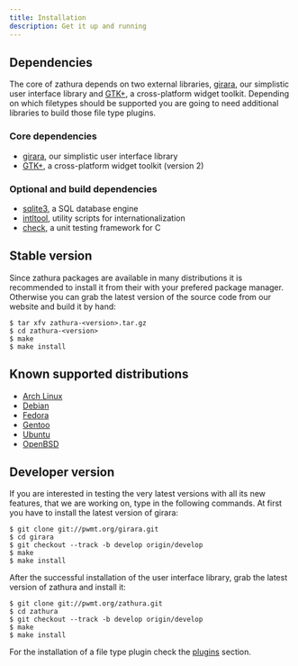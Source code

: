 ```yaml
---
title: Installation
description: Get it up and running
---
```


## Dependencies
The core of zathura depends on two external libraries,
[girara](/projects/girara/), our simplistic user interface
library and [GTK+](http://www.gtk.org/), a cross-platform widget toolkit.
Depending on which filetypes should be supported you are going to need
additional libraries to build those file type plugins.

### Core dependencies
* [girara](/projects/girara/), our simplistic user interface library
* [GTK+](http://www.gtk.org/), a cross-platform widget toolkit (version 2)

### Optional and build dependencies
* [sqlite3](https://www.sqlite.org/), a SQL database engine
* [intltool](https://launchpad.net/intltool), utility scripts for internationalization
* [check](http://check.sourceforge.net/), a unit testing framework for C

## Stable version
Since zathura packages are available in many distributions it is recommended to
install it from their with your prefered package manager. Otherwise you can grab
the latest version of the source code from our website and build it by hand:

    $ tar xfv zathura-<version>.tar.gz
    $ cd zathura-<version>
    $ make
    $ make install

## Known supported distributions

* [Arch Linux](http://www.archlinux.org/packages/community/x86_64/zathura)
* [Debian](http://packages.debian.org/en/sid/zathura)
* [Fedora](http://pkgs.org/fedora-rawhide/fedora-i386/zathura-0.0.8.5.fc17.i686.rpm.html)
* [Gentoo](http://packages.gentoo.org/package/app-text/zathura)
* [Ubuntu](http://packages.ubuntu.com/precise/zathura)
* [OpenBSD](http://openports.se/textproc/zathura)

## Developer version
If you are interested in testing the very latest versions with all its new
features, that we are working on, type in the following commands. At first you
have to install the latest version of girara:

    $ git clone git://pwmt.org/girara.git
    $ cd girara
    $ git checkout --track -b develop origin/develop
    $ make
    $ make install

After the successful installation of the user interface library, grab the latest
version of zathura and install it:

    $ git clone git://pwmt.org/zathura.git
    $ cd zathura
    $ git checkout --track -b develop origin/develop
    $ make
    $ make install

For the installation of a file type plugin check the [plugins](../plugins) section.

